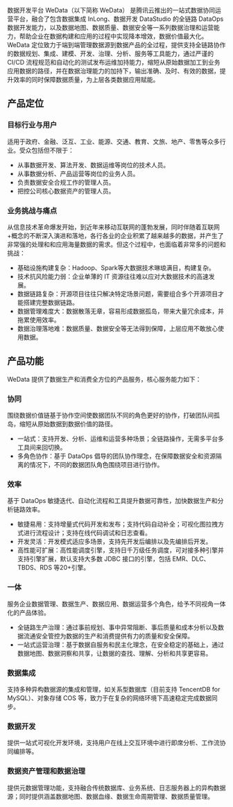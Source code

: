 数据开发平台 WeData（以下简称 WeData） 是腾讯云推出的一站式数据协同运营平台，融合了包含数据集成 InLong、数据开发 DataStudio 的全链路 DataOps 数据开发能力，以及数据地图、数据质量、数据安全等一系列数据治理和运营能力，帮助企业在数据构建和应用的过程中实现降本增效，数据价值最大化。
WeData 定位致力于端到端管理数据源到数据产品的全过程，提供支持全链路协作的数据规划、集成、建模、开发、治理、分析、服务等工具能力，通过严谨的 CI/CD 流程规范和自动化的测试发布运维加持能力，缩短从原始数据加工到业务应用数据的路径，并在数据治理能力的加持下，输出准确、及时、有效的数据，提升效率的同时保障数据质量，为上层各类数据应用赋能。

## 产品定位
### 目标行业与用户
适用于政府、金融、泛互、工业、能源、交通、教育、文旅、地产、零售等众多行业。受众包括但不限于：
- 从事数据开发、算法开发、数据运维等岗位的技术人员。
- 从事数据分析、产品运营等岗位的业务人员。
- 负责数据安全合规工作的管理人员。
- 把控公司核心数据资产的管理人员。

### 业务挑战与痛点
从信息技术革命爆发开始，到近年来移动互联网的蓬勃发展，同时伴随着互联网+概念的不断深入演进和落地，各行各业的企业积累了越来越多的数据，并产生了非常强的处理和和应用海量数据的需求。但这个过程中，也面临着非常多的问题和挑战：
- 基础设施构建复杂：Hadoop、Spark等大数据技术琳琅满目，构建复杂。
- 技术抗风险能力弱：企业单薄的 IT 资源往往难以应对大数据技术的高速发展。
- 数据链路复杂：开源项目往往只解决特定场景问题，需要组合多个开源项目才能搭建完整数据链路。
- 数据管理难度大：数据散落无章，容易形成数据孤岛，带来大量冗余成本，并拖累使用效率。
- 数据治理落地难：数据质量、数据安全等无法得到保障，上层应用不敢放心使用数据。


## 产品功能
WeData 提供了数据生产和消费全方位的产品服务，核心服务能力如下：
### 协同
围绕数据价值链基于协作空间使数据团队不同的角色更好的协作，打破团队间孤岛，缩短从原始数据到数据价值的路径。
- 一站式：支持开发、分析、运维和运营多种场景；全链路操作，无需多平台多工具间来回切换。
- 多角色协作：基于 DataOps 倡导的团队协作理念，在保障数据安全和资源隔离的情况下，不同的数据团队角色围绕项目进行协作。

### 效率
基于 DataOps 敏捷迭代、自动化流程和工具提升数据可靠性，加快数据生产和分析链路效率。
- 敏捷易用：支持增量式代码开发和发布；支持代码自动补全；可视化图拉拽方式进行流程设计；支持在线代码调试和日志查看。
- 开发灵活：开发模式适应多场景，支持先开发后编排以及先编排后开发。
- 高性能可扩展：高性能调度引擎，支持日千万级任务调度，可对接多种引擎并支持引擎扩展，默认支持大多数 JDBC 接口的引擎，包括 EMR、DLC、TBDS、RDS 等20+引擎。

### 一体
服务企业数据管理、数据生产、数据应用、数据运营多个角色，给予不同视角一体化的产品体验。
- 全链路生产治理：通过事前规划、事中异常阻断、事后质量和成本分析以及数据流通安全管控为数据的生产和消费提供有力的质量和安全保障。
- 一站式运营治理：基于数据自服务和民主化理念，在安全稳定的基础上，通过数据地图、数据洞察和共享，让数据的查找、理解、分析和共享更容易。

### 数据集成
支持多种异构数据源的集成和管理，如关系型数据库（目前支持 TencentDB for MySQL）、对象存储 COS 等，致力于在复杂的网络环境下高速稳定完成数据同步。

### 数据开发
提供一站式可视化开发环境，支持用户在线上交互环境中进行即席分析、工作流协同编排等。

### 数据资产管理和数据治理
提供元数据管理功能，支持融合传统数据库、业务系统、日志服务器上的异构数据源；同时提供涵盖数据地图、数据血缘、数据生命周期管理、数据质量管理。
